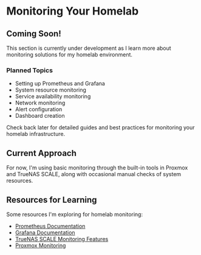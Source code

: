 # Monitoring Your Homelab

## Coming Soon!

This section is currently under development as I learn more about monitoring solutions for my homelab environment.

### Planned Topics

- Setting up Prometheus and Grafana
- System resource monitoring
- Service availability monitoring
- Network monitoring
- Alert configuration
- Dashboard creation

Check back later for detailed guides and best practices for monitoring your homelab infrastructure.

## Current Approach

For now, I'm using basic monitoring through the built-in tools in Proxmox and TrueNAS SCALE, along with occasional manual checks of system resources.

## Resources for Learning

Some resources I'm exploring for homelab monitoring:

- [Prometheus Documentation](https://prometheus.io/docs/introduction/overview/)
- [Grafana Documentation](https://grafana.com/docs/)
- [TrueNAS SCALE Monitoring Features](https://www.truenas.com/docs/scale/)
- [Proxmox Monitoring](https://pve.proxmox.com/wiki/Monitoring) 